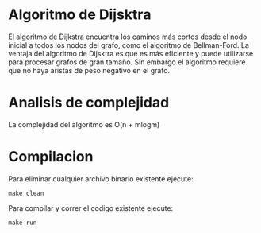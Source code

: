 # Algoritmo de Dijsktra

El algoritmo de Dijkstra encuentra los caminos más cortos desde el nodo inicial a todos los nodos del grafo, como el algoritmo de Bellman-Ford. La ventaja del algoritmo de Dijsktra es que es más eficiente y puede utilizarse para procesar grafos de gran tamaño. Sin embargo el algoritmo requiere que no haya aristas de peso negativo en el grafo.

# Analisis de complejidad

La complejidad del algoritmo es O(n + mlogm)

# Compilacion

Para eliminar cualquier archivo binario existente ejecute: 
```
make clean
```
Para compilar y correr el codigo existente ejecute: 
```
make run
```